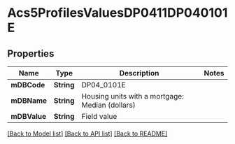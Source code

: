 # Acs5ProfilesValuesDP0411DP040101E

## Properties
Name | Type | Description | Notes
------------ | ------------- | ------------- | -------------
**mDBCode** | **String** | DP04_0101E | 
**mDBName** | **String** | Housing units with a mortgage: Median (dollars) | 
**mDBValue** | **String** | Field value | 

[[Back to Model list]](../README.md#documentation-for-models) [[Back to API list]](../README.md#documentation-for-api-endpoints) [[Back to README]](../README.md)


